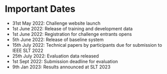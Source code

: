 # Important Dates

- 31st May 2022: Challenge website launch
- 1st June 2022: Release of training and development data 
- 1st June 2022: Registration for challenge entrants opens
- 5th June 2022: Release of baseline system
- 15th July 2022: Technical papers by participants due for submission to IEEE SLT 2022
- 25th July 2022: Evaluation data released 
- 1st Sept 2022: Submission deadline for evaluation
- 9th Jan 2023: Results announced at SLT 2023
